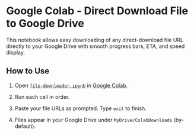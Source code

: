 # Google Colab - Direct Download File to Google Drive

This notebook allows easy downloading of any direct-download file URL directly to your Google Drive with smooth progress bars, ETA, and speed display.

## How to Use

1. Open [`file-downloader.ipynb`](https://github.com/https-guru/Google-Colab-File-Downloader/blob/main/file-downloader.ipynb) in [Google Colab](https://colab.research.google.com/).
2. Run each cell in order.
3. Paste your file URLs as prompted. Type `exit` to finish.

4. Files appear in your Google Drive under `MyDrive/ColabDownloads` (by-default).
